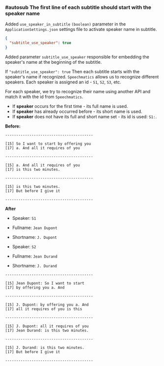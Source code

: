﻿### #autosub The first line of each subtitle should start with the speaker name

Added `use_speaker_in_subtitle` `(boolean)` parameter in the `ApplicationSettings.json` settings file to activate speaker name in subtitle.

```json
{
  "subtitle_use_speaker": true
}
```

Added parameter `subtitle_use_speaker` responsible for embedding the speaker's name at the beginning of the subtitle.

If `"subtitle_use_speaker": true` Then each subtitle starts with the speaker's name if recognized. `Speechmatics` allows us to recognize different speakers. Each speaker is assigned an id - `S1`, `S2`, `S3`, etc.

For each speaker, we try to recognize their name using another API and match it with the id from `Speechmatics`.

- If **speaker** occurs for the first time - its full name is used.
- If **speaker** has already occurred before - its short name is used.
- If **speaker** does not have its full and short name set - its id is used: `S1:`.

**Before:**

```
----------------------------------------

[15] So I want to start by offering you
[17] a. And all it requires of you

----------------------------------------

[15] a. And all it requires of you
[17] is this two minutes.

----------------------------------------

[15] is this two minutes.
[17] But before I give it

----------------------------------------
```

**After**

- Speaker: `S1`
- Fullname: `Jean Dupont`
- Shortname: `J. Dupont`

- Speaker: `S2`
- Fullname: `Jean Durand`
- Shortname: `J. Durand`

```
----------------------------------------

[15] Jean Dupont: So I want to start
[17] by offering you a. And

----------------------------------------

[15] J. Dupont: by offering you a. And
[17] all it requires of you is this

----------------------------------------

[15] J. Dupont: all it requires of you
[17] Jean Durand: is this two minutes.

----------------------------------------

[15] J. Durand: is this two minutes.
[17] But before I give it

----------------------------------------
```
